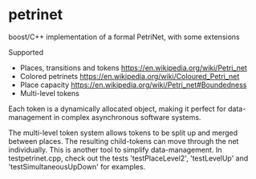 # petrinet
boost/C++ implementation of a formal PetriNet, with some extensions

Supported
* Places, transitions and tokens  https://en.wikipedia.org/wiki/Petri_net
* Colored petrinets               https://en.wikipedia.org/wiki/Coloured_Petri_net
* Place capacity                  https://en.wikipedia.org/wiki/Petri_net#Boundedness
* Multi-level tokens              <no literature>

Each token is a dynamically allocated object, making it perfect for
data-management in complex asynchronous software systems.

The multi-level token system allows tokens to be split up and merged between
places. The resulting child-tokens can move through the net individually. This
is another tool to simplify data-management. In testpetrinet.cpp, check out the
tests 'testPlaceLevel2', 'testLevelUp' and 'testSimultaneousUpDown' for examples.


